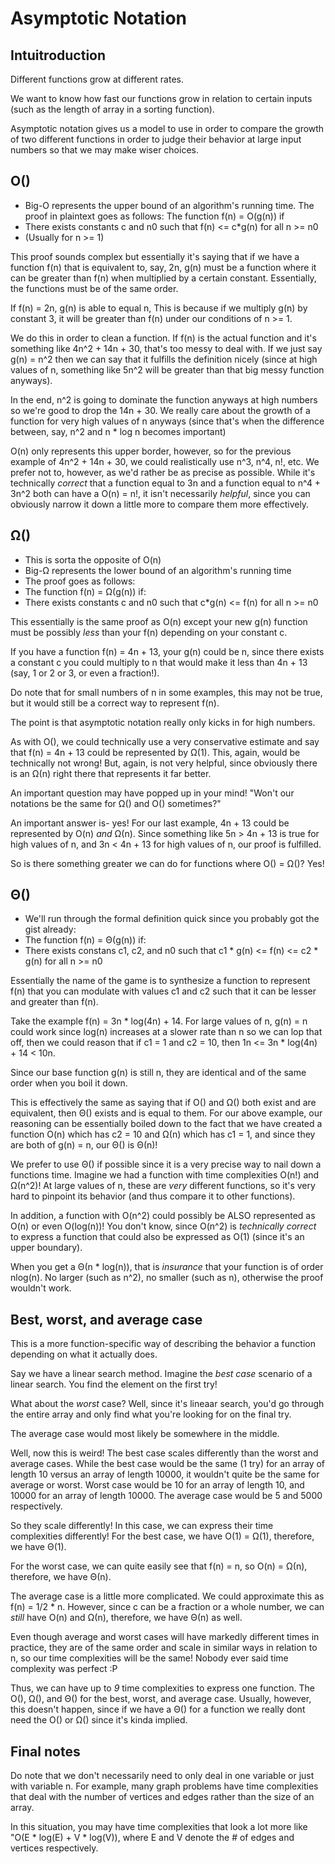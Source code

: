 # Asymptotic Notation

## Intuitroduction
Different functions grow at different rates. 

We want to know how fast our functions grow in relation to certain inputs (such as the length of array in a sorting function).

Asymptotic notation gives us a model to use in order to compare the growth of two different functions in order to judge their behavior at large input numbers so that we may make wiser choices. 

## O()
- Big-O represents the upper bound of an algorithm's running time.
The proof in plaintext goes as follows:
The function f(n) = O(g(n)) if
- There exists constants c and n0 such that f(n) <= c*g(n) for all n >= n0
- (Usually for n >= 1)

This proof sounds complex but essentially it's saying that if we have a function f(n) that is equivalent to, say, 2n, 
g(n) must be a function where it can be greater than f(n) when multiplied by a certain constant. Essentially, the functions must be of the same order. 

If f(n) = 2n, g(n) is able to equal n, This is because if we multiply g(n) by constant 3, it will be greater than f(n) under our conditions of n >= 1. 

We do this in order to clean a function. If f(n) is the actual function and it's something like 4n^2 + 14n + 30, that's too messy to deal with. If we just say g(n) = n^2 then we can say that it fulfills the definition nicely (since at high values of n, something like 5n^2 will be greater than that big messy function anyways). 

In the end, n^2 is going to dominate the function anyways at high numbers so we're good to drop the 14n + 30. We really care about the growth of a function for very high values of n anyways (since that's when the difference between, say, n^2 and n * log n becomes important)

O(n) only represents this upper border, however, so for the previous example of 4n^2 + 14n + 30, we could realistically use n^3, n^4, n!, etc. We prefer not to, however, as we'd rather be as precise as possible. While it's technically *correct* that a function equal to 3n and a function equal to n^4 + 3n^2 both can have a O(n) = n!, it isn't necessarily *helpful*, since you can obviously narrow it down a little more to compare them more effectively.

## Ω()
- This is sorta the opposite of O(n)
- Big-Ω represents the lower bound of an algorithm's running time
- The proof goes as follows:
- The function f(n) = Ω(g(n)) if:
- There exists constants c and n0 such that c*g(n) <= f(n) for all n >= n0

This essentially is the same proof as O(n) except your new g(n) function must be possibly *less* than your f(n) depending on your constant c. 

If you have a function f(n) = 4n + 13, your g(n) could be n, since there exists a constant c you could multiply to n that would make it less than 4n + 13 (say, 1 or 2 or 3, or even a fraction!). 

Do note that for small numbers of n in some examples, this may not be true, but it would still be a correct way to represent f(n).

The point is that asymptotic notation really only kicks in for high numbers. 

As with O(), we could technically use a very conservative estimate and say that f(n) = 4n + 13 could be represented by Ω(1). This, again, would be technically not wrong! But, again, is not very helpful, since obviously there is an Ω(n) right there that represents it far better. 

An important question may have popped up in your mind! "Won't our notations be the same for Ω() and O() sometimes?"

An important answer is- yes! For our last example, 4n + 13 could be represented by O(n) *and* Ω(n). Since something like 5n > 4n + 13 is true for high values of n, and 3n < 4n + 13 for high values of n, our proof is fulfilled. 

So is there something greater we can do for functions where O() = Ω()? Yes!

## Θ()
- We'll run through the formal definition quick since you probably got the gist already:
- The function f(n) = Θ(g(n)) if:
- There exists constans c1, c2, and n0 such that c1 * g(n) <= f(n) <= c2 * g(n) for all n >= n0

Essentially the name of the game is to synthesize a function to represent f(n) that you can modulate with values c1 and c2 such that it can be lesser and greater than f(n). 

Take the example f(n) = 3n * log(4n) + 14. For large values of n, g(n) = n could work since log(n) increases at a slower rate than n so we can lop that off, then we could reason that if c1 = 1 and c2 = 10, then 1n <= 3n * log(4n) + 14 < 10n. 

Since our base function g(n) is still n, they are identical and of the same order when you boil it down. 

This is effectively the same as saying that if O() and Ω() both exist and are equivalent, then Θ() exists and is equal to them. For our above example, our reasoning can be essentially boiled down to the fact that we have created a function O(n) which has c2 = 10 and Ω(n) which has c1 = 1, and since they are both of g(n) = n, our Θ() is Θ(n)!

We prefer to use Θ() if possible since it is a very precise way to nail down a functions time. Imagine we had a function with time complexities O(n!) and Ω(n^2)! At large values of n, these are *very* different functions, so it's very hard to pinpoint its behavior (and thus compare it to other functions). 

In addition, a function with O(n^2) could possibly be ALSO represented as O(n) or even O(log(n))! You don't know, since O(n^2) is *technically correct* to express a function that could also be expressed as O(1) (since it's an upper boundary). 

When you get a Θ(n * log(n)), that is *insurance* that your function is of order nlog(n). No larger (such as n^2), no smaller (such as n), otherwise the proof wouldn't work. 


## Best, worst, and average case
This is a more function-specific way of describing the behavior a function depending on what it actually does. 

Say we have a linear search method. Imagine the *best case* scenario of a linear search. You find the element on the first try!

What about the *worst* case? Well, since it's lineaar search, you'd go through the entire array and only find what you're looking for on the final try. 

The average case would most likely be somewhere in the middle. 

Well, now this is weird! The best case scales differently than the worst and average cases. While the best case would be the same (1 try) for an array of length 10 versus an array of length 10000, it wouldn't quite be the same for average or worst. Worst case would be 10 for an array of length 10, and 10000 for an array of length 10000. The average case would be 5 and 5000 respectively.

So they scale differently! In this case, we can express their time complexities differently! For the best case, we have O(1) = Ω(1), therefore, we have Θ(1). 

For the worst case, we can quite easily see that f(n) = n, so O(n) = Ω(n), therefore, we have Θ(n). 

The average case is a little more complicated. We could approximate this as f(n) = 1/2 * n. However, since c can be a fraction or a whole number, we can *still* have O(n) and Ω(n), therefore, we have Θ(n) as well. 

Even though average and worst cases will have markedly different times in practice, they are of the same order and scale in similar ways in relation to n, so our time complexities will be the same! Nobody ever said time complexity was perfect :P

Thus, we can have up to *9* time complexities to express one function. The O(), Ω(), and Θ() for the best, worst, and average case. Usually, however, this doesn't happen, since if we have a Θ() for a function we really dont need the O() or Ω() since it's kinda implied. 

## Final notes
Do note that we don't necessarily need to only deal in one variable or just with variable n. For example, many graph problems have time complexities that deal with the number of vertices and edges rather than the size of an array. 

In this situation, you may have time complexities that look a lot more like "O(E * log(E) + V * log(V)), where E and V denote the # of edges and vertices respectively. 
